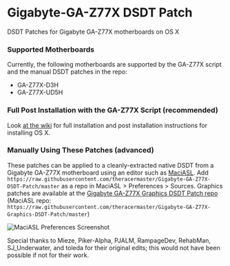 # Gigabyte-GA-Z77X DSDT Patch

DSDT Patches for Gigabyte GA-Z77X motherboards on OS X

### Supported Motherboards
Currently, the following motherboards are supported by the GA-Z77X script and the manual DSDT patches in the repo:
- GA-Z77X-D3H
- GA-Z77X-UD5H

### Full Post Installation with the GA-Z77X Script (recommended)
Look [at the wiki](https://github.com/theracermaster/Gigabyte-GA-Z77X-DSDT-Patch/wiki) for full installation and post installation instructions for installing OS X.

### Manually Using These Patches (advanced)
These patches can be applied to a cleanly-extracted native DSDT from a Gigabyte GA-Z77X motherboard using an editor such as [MaciASL](http://maciasl.sourceforge.net). Add `https://raw.githubusercontent.com/theracermaster/Gigabyte-GA-Z77X-DSDT-Patch/master` as a repo in MaciASL > Preferences > Sources. Graphics patches are available at the [Gigabyte GA-Z77X Graphics DSDT Patch repo](https://github.com/theracermaster/Gigabyte-GA-Z77X-Graphics-DSDT-Patch) (MaciASL repo: `https://raw.githubusercontent.com/theracermaster/Gigabyte-GA-Z77X-Graphics-DSDT-Patch/master`)

![MaciASL Preferences Screenshot](http://i.imgur.com/fV48uhM.png)

Special thanks to Mieze, Piker-Alpha, PJALM, RampageDev, RehabMan, SJ_Underwater, and toleda for their original edits; this would not have been possible if not for their work.
